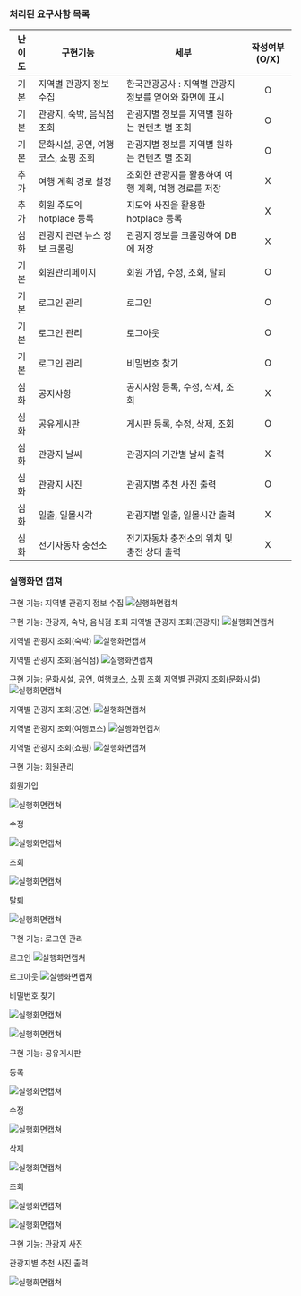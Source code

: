 ### 처리된 요구사항 목록
  
|난이도|구현기능|세부|작성여부(O/X)|
|:---:|---|---|:---:|
|기본|지역별 관광지 정보 수집|한국관광공사 : 지역별 관광지 정보를 얻어와 화면에 표시|O|
|기본|관광지, 숙박, 음식점 조회|관광지별 정보를 지역별 원하는 컨텐츠 별 조회|O|
|기본|문화시설, 공연, 여행코스, 쇼핑 조회|관광지별 정보를 지역별 원하는 컨텐츠 별 조회|O|
|추가|여행 계획 경로 설정|조회한 관광지를 활용하여 여행 계획, 여행 경로를 저장|X|
|추가|회원 주도의 hotplace 등록|지도와 사진을 활용한 hotplace 등록|X|
|심화|관광지 관련 뉴스 정보 크롤링|관광지 정보를 크롤링하여 DB에 저장|X|
|기본|회원관리페이지|회원 가입, 수정, 조회, 탈퇴|O|
|기본|로그인 관리|로그인|O|
|기본|로그인 관리|로그아웃|O|
|기본|로그인 관리|비밀번호 찾기|O|
|심화|공지사항|공지사항 등록, 수정, 삭제, 조회|X|
|심화|공유게시판|게시판 등록, 수정, 삭제, 조회|O|
|심화|관광지 날씨|관광지의 기간별 날씨 출력|X|
|심화|관광지 사진|관광지별 추천 사진 출력|O|
|심화|일출, 일몰시각|관광지별 일출, 일몰시간 출력|X|
|심화|전기자동차 충전소|전기자동차 충전소의 위치 및 충전 상태 출력|X|

### 실행화면 캡쳐

구현 기능: 지역별 관광지 정보 수집
![실행화면캡쳐](./WebContent/결과화면/메인화면.png)

구현 기능: 관광지, 숙박, 음식점 조회
지역별 관광지 조회(관광지)
![실행화면캡쳐](./WebContent/결과화면/지역별관광지정보(관광지).png)

지역별 관광지 조회(숙박) 
![실행화면캡쳐](./WebContent/결과화면/지역별관광지정보(숙박).png)

지역별 관광지 조회(음식점)
![실행화면캡쳐](./WebContent/결과화면/지역별관광지정보(음식점).png)

구현 기능: 문화시설, 공연, 여행코스, 쇼핑 조회
지역별 관광지 조회(문화시설)
![실행화면캡쳐](./WebContent/결과화면/지역별관광지정보(문화시설).png)

지역별 관광지 조회(공연)
![실행화면캡쳐](./WebContent/결과화면/지역별관광지정보(공연).png)

지역별 관광지 조회(여행코스)
![실행화면캡쳐](./WebContent/결과화면/지역별관광지정보(여행코스).png)

지역별 관광지 조회(쇼핑)
![실행화면캡쳐](./WebContent/결과화면/지역별관광지정보(쇼핑).png)

구현 기능: 회원관리

회원가입

![실행화면캡쳐](./WebContent/결과화면/회원관리(회원가입).png)

수정

![실행화면캡쳐](./WebContent/결과화면/회원관리(수정).png)

조회

![실행화면캡쳐](./WebContent/결과화면/회원관리(조회).png)

탈퇴

![실행화면캡쳐](./WebContent/결과화면/회원관리(탈퇴).png)

구현 기능: 로그인 관리

로그인
![실행화면캡쳐](./WebContent/결과화면/로그인관리(로그인).png)

로그아웃
![실행화면캡쳐](./WebContent/결과화면/로그인관리(로그아웃).png)

비밀번호 찾기

![실행화면캡쳐](./WebContent/결과화면/로그인관리(비밀번호찾기).png)

![실행화면캡쳐](./WebContent/결과화면/로그인관리(비밀번호찾기결과).png)

구현 기능: 공유게시판

등록

![실행화면캡쳐](./WebContent/결과화면/공유게시판(게시판등록).png)

수정

![실행화면캡쳐](./WebContent/결과화면/공유게시판(게시판수정).png)

삭제

![실행화면캡쳐](./WebContent/결과화면/공유게시판(게시판삭제).png)

조회

![실행화면캡쳐](./WebContent/결과화면/공유게시판(게시판전체글조회).png)

![실행화면캡쳐](./WebContent/결과화면/공유게시판(게시판글조회).png)

구현 기능: 관광지 사진

관광지별 추천 사진 출력

![실행화면캡쳐](./WebContent/결과화면/관광지별추천사진.png)
